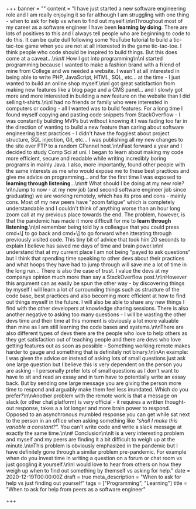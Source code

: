 +++
banner = ""
content = "I have just started a new software engineering role and I am really enjoying it so far although I am struggling with one thing - when to ask for help vs when to find out myself.\n\nThroughout most of my career as a software engineer I have been **learning by doing**. There are lots of positives to this and I always tell people who are beginning to code to do this. It can be quite dull following some YouTube tutorial to build a tic-tac-toe game when you are not at all interested in the game tic-tac-toe. I think people who code should be inspired to build things. But this does come at a caveat...\n\n# How I got into programming\n\nI started programming because I wanted to make a fashion brand with a friend of mine from College and we needed a website. I wasn't at all interested in being able to write PHP, JavaScript, HTML, SQL, etc... at the time - I just wanted to build an online shop myself.\n\nI got great satisfaction from making new features like a blog page and a CMS panel... and I slowly got more and more interested in building a new feature on the website than I did selling t-shirts.\n\nI had no friends or family who were interested in computers or coding - all I wanted was to build features. For a long time I found myself copying and pasting code snippets from StackOverflow -  I was constantly building MVPs but without knowing it I was fading too far in the direction of wanting to build a new feature than caring about software engineering best practices - I didn't have the foggiest about project structure, SQL injection, Git, etc... I was publishing all my new changes to the site over FTP to a random CPannel host.\n\nFast forward a year and I decided to study Comp Sci at uni. I began to learn about making my code more efficient, secure and readable while writing incredibly boring programs in mainly Java. I also, more importantly, found other people with the same interests as me who would expose me to these best practices and give me advice on programming... and for the first time I was exposed to **learning through listening**...\n\n# What should I be doing at my new role?\n\nJump to now - at my new job (and second software engineer job since graduating) we are working remotely,  which has its pros and cons - mainly cons. Most of my new peers have \"zoom fatigue\" which is completely understandable and I couldn't think of anything worse than an hour long zoom call at my previous place towards the end. The problem, however, is that the pandemic has made it more difficult for me to **learn through listening**.\n\nI remember being told by a colleague that you could press cmd+\\[ to go back and cmd+\\] to go forward when itterating through previously visited code. This tiny bit of advice that took him 20 seconds to explain I believe has saved me days of time and brain power.\n\nI understand that at my current place I am not being \"payed to ask questions\" but I think that spending time speaking to other devs about their practices and what hoops they have had to jump through will save me a lot of time in the long run... There is also the case of trust. I value the devs at my companys opinion much more than say a StackOverflow post.\n\nHowever this argument can as easily be spun the other way - by discovering things by myself I will learn a lot of surrounding things such as structure of the code base,  best practices and also becoming more efficient at how to find out things myself in the future. I will also be able to share any new things I find with the other developers at knowledge sharing sessions. There is also another negative to asking too many questions - I will be wasting the other devs time and their time at this moment is obviously a lot more valuable than mine as I am still learning the code bases and systems.\n\nThere are also different types of devs there are the people who love to help others as they get satisfaction out of teaching people and there are devs who love getting features out as soon as possible - Something working remote makes harder to gauge and something that is definitely not binary.\n\nAn example: I was given the advice on instead of asking lots of small questions just ask one large question but I believe this is very dependent on the person you are asking - I personally prefer lots of small questions as I don't want to have to sit and read an essay and in turn have to potentially write an essay back. But by sending one large message you are giving the person more time to respond and arguably make them feel less inundated. Which do you prefer?\n\nAnother problem with the remote work is that a message on slack (or other chat platform) is very official - it requires a written thought-out response, takes a a lot longer and more brain power to respond. Opposed to an asynchronous mumbled response you can get while sat next to the person in an office when asking something like _\"shall I make this variable a constant?\"._ You can't write code and write a slack message at exactly the same time.\n\n# Conclusion\n\nIt is a very interesting problem and myself and my peers are finding it a bit difficult to weigh up at the minute.\n\nThis problem is obviously emphasized in the pandemic but I have definitely gone through a similar problem pre-pandemic. For example when do you invest time in writing a question on a forum or chat room vs just googling it yourself.\n\nI would love to hear from others on how they weigh up when to find out something by themself vs asking for help."
date = 2020-12-19T00:00:00Z
draft = true
meta_description = "When to ask for help vs just finding out yourself"
tags = ["Programming", "Learning"]
title = "When to ask for help from peers as a software engineer"

+++
